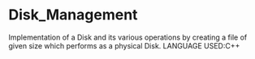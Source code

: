 # Disk_Management
Implementation of a Disk and its various operations by creating a file of given size which performs as a physical Disk.
LANGUAGE USED:C++


